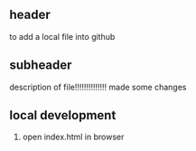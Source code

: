 ## header
 to add a local file into github

## subheader

description of file!!!!!!!!!!!!!!
made some changes

## local development
1) open index.html in browser